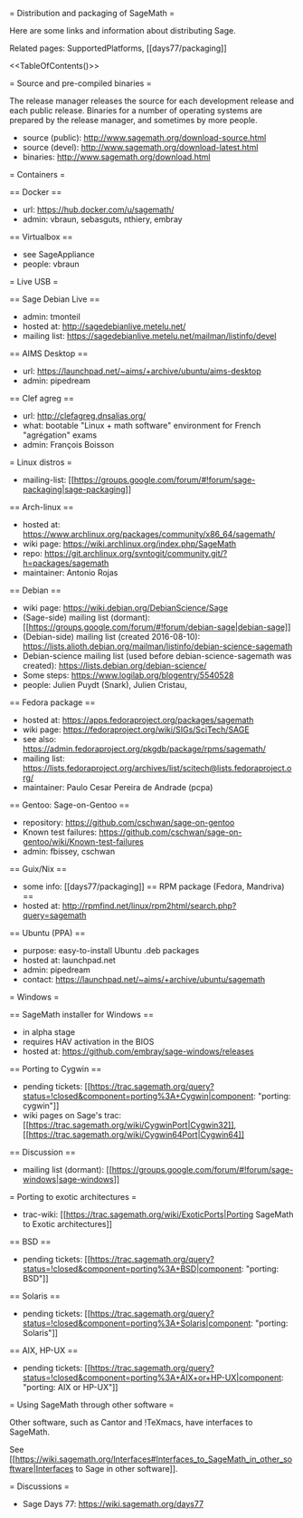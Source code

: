 = Distribution and packaging of SageMath =

Here are some links and information about distributing Sage.

Related pages: SupportedPlatforms, [[days77/packaging]]

<<TableOfContents()>>

= Source and pre-compiled binaries =

The release manager releases the source for each development release
and each public release. Binaries for a number of operating systems
are prepared by the release manager, and sometimes by more people.

  * source (public): http://www.sagemath.org/download-source.html
  * source (devel): http://www.sagemath.org/download-latest.html
  * binaries: http://www.sagemath.org/download.html

= Containers =

== Docker ==
  * url: https://hub.docker.com/u/sagemath/
  * admin: vbraun, sebasguts, nthiery, embray

== Virtualbox ==
  * see SageAppliance
  * people: vbraun

= Live USB =

== Sage Debian Live ==
  * admin: tmonteil
  * hosted at: http://sagedebianlive.metelu.net/
  * mailing list: https://sagedebianlive.metelu.net/mailman/listinfo/devel

== AIMS Desktop ==
  * url: https://launchpad.net/~aims/+archive/ubuntu/aims-desktop
  * admin: pipedream

== Clef agreg ==
  * url: http://clefagreg.dnsalias.org/
  * what: bootable "Linux + math software" environment for French "agrégation" exams
  * admin: François Boisson

= Linux distros =
  * mailing-list: [[https://groups.google.com/forum/#!forum/sage-packaging|sage-packaging]]

== Arch-linux ==
  * hosted at: https://www.archlinux.org/packages/community/x86_64/sagemath/
  * wiki page: https://wiki.archlinux.org/index.php/SageMath
  * repo: https://git.archlinux.org/svntogit/community.git/?h=packages/sagemath
  * maintainer: Antonio Rojas

== Debian ==
  * wiki page: https://wiki.debian.org/DebianScience/Sage
  * (Sage-side) mailing list (dormant): [[https://groups.google.com/forum/#!forum/debian-sage|debian-sage]]
  * (Debian-side) mailing list (created 2016-08-10): https://lists.alioth.debian.org/mailman/listinfo/debian-science-sagemath
  * Debian-science mailing list (used before debian-science-sagemath was created): https://lists.debian.org/debian-science/
  * Some steps: https://www.logilab.org/blogentry/5540528
  * people: Julien Puydt (Snark), Julien Cristau, 

== Fedora package ==
  * hosted at: https://apps.fedoraproject.org/packages/sagemath
  * wiki page: https://fedoraproject.org/wiki/SIGs/SciTech/SAGE
  * see also: https://admin.fedoraproject.org/pkgdb/package/rpms/sagemath/
  * mailing list: https://lists.fedoraproject.org/archives/list/scitech@lists.fedoraproject.org/
  * maintainer: Paulo Cesar Pereira de Andrade (pcpa)

== Gentoo: Sage-on-Gentoo ==
  * repository: https://github.com/cschwan/sage-on-gentoo
  * Known test failures: https://github.com/cschwan/sage-on-gentoo/wiki/Known-test-failures
  * admin: fbissey, cschwan

== Guix/Nix ==
  * some info: [[days77/packaging]]
== RPM package (Fedora, Mandriva) ==
  * hosted at: http://rpmfind.net/linux/rpm2html/search.php?query=sagemath

== Ubuntu (PPA) ==
  * purpose: easy-to-install Ubuntu .deb packages
  * hosted at: launchpad.net
  * admin: pipedream
  * contact: https://launchpad.net/~aims/+archive/ubuntu/sagemath

= Windows =

== SageMath installer for Windows ==
  * in alpha stage
  * requires HAV activation in the BIOS
  * hosted at: https://github.com/embray/sage-windows/releases

== Porting to Cygwin ==
  * pending tickets: [[https://trac.sagemath.org/query?status=!closed&component=porting%3A+Cygwin|component: "porting: cygwin"]]
  * wiki pages on Sage's trac: [[https://trac.sagemath.org/wiki/CygwinPort|Cygwin32]], [[https://trac.sagemath.org/wiki/Cygwin64Port|Cygwin64]]

== Discussion ==
  * mailing list (dormant): [[https://groups.google.com/forum/#!forum/sage-windows|sage-windows]]

= Porting to exotic architectures =

  * trac-wiki: [[https://trac.sagemath.org/wiki/ExoticPorts|Porting SageMath to Exotic architectures]]
  
== BSD ==
  * pending tickets: [[https://trac.sagemath.org/query?status=!closed&component=porting%3A+BSD|component: "porting: BSD"]]

== Solaris ==
  * pending tickets: [[https://trac.sagemath.org/query?status=!closed&component=porting%3A+Solaris|component: "porting: Solaris"]]

== AIX, HP-UX ==
  * pending tickets: [[https://trac.sagemath.org/query?status=!closed&component=porting%3A+AIX+or+HP-UX|component: "porting: AIX or HP-UX"]]

= Using SageMath through other software =

Other software, such as Cantor and !TeXmacs, have interfaces to SageMath.

See [[https://wiki.sagemath.org/Interfaces#Interfaces_to_SageMath_in_other_software|Interfaces to Sage in other software]].

= Discussions =

  * Sage Days 77: https://wiki.sagemath.org/days77
